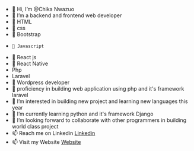 - 👋 Hi, I’m @Chika Nwazuo
- 🌱 I’m a backend and frontend web developer
- 🌱 HTML
- 🌱 css
- 🌱 Bootstrap
-     🌱 Javascript
- 🌱 React js
- 🌱 React Native
- Php 
- Laravel
- 🌱 Wordpress developer
- 🌱 proficiency in building web application using php and it's framework laravel
- 👀 I’m interested in building new project  and learning new languages this year
- 🌱 I’m currently learning python and it's framework Django
- 💞️ I’m looking forward to collaborate with other programmers in building world class project
- 📫 Reach me on Linkedin <a href="https://www.linkedin.com/in/chikanwazuo">Linkedin</a>
- 📫 Visit my Website <a href="https://chikanwazuo.com/">Website</a>
<!---
Bright11/Bright11 is a ✨ special ✨ repository because its `README.md` (this file) appears on your GitHub profile.
You can click the Preview link to take a look at your changes.
--->

